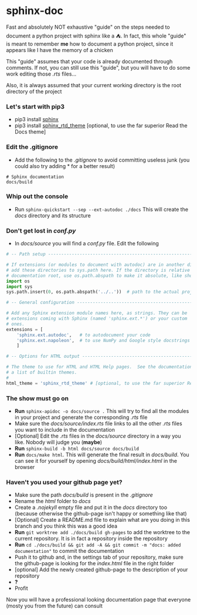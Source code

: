
# sphinx-doc
Fast and absolutely NOT exhaustive "guide" on the steps needed to document a python project with sphinx like a :tent:. In fact, this whole "guide" is meant to remember **me** how to document a python project, since it appears like I have the memory of a chicken

This "guide" assumes that your code is already documented through comments. If not, you can still use this "guide", but you will have to do some work editing those _.rts_ files...

Also, it is always assumed that your current working directory is the root directory of the project

### Let's start with pip3
- pip3 install [sphinx](https://www.sphinx-doc.org/en/master/index.html)
- pip3 install [sphinx_rtd_theme](https://sphinx-rtd-theme.readthedocs.io/en/stable/) \[optional, to use the far superior Read the Docs theme\]

### Edit the .gitignore
- Add the following to the _.gitignore_ to avoid committing useless junk (you could also try adding * for a better result)
``` .gitignore
# Sphinx documentation
docs/build
```

### Whip out the console
- Run `sphinx-quickstart --sep --ext-autodoc ./docs` This will create the _docs_ directory and its structure

### Don't get lost in _conf.py_
- In _docs/source_ you will find a _conf.py_ file. Edit the following
``` python
# -- Path setup --------------------------------------------------------------

# If extensions (or modules to document with autodoc) are in another directory,
# add these directories to sys.path here. If the directory is relative to the
# documentation root, use os.path.abspath to make it absolute, like shown here.
import os
import sys
sys.path.insert(0, os.path.abspath('../..'))  # path to the actual project root folder
```
``` python
# -- General configuration ---------------------------------------------------

# Add any Sphinx extension module names here, as strings. They can be
# extensions coming with Sphinx (named 'sphinx.ext.*') or your custom
# ones.
extensions = [
    'sphinx.ext.autodoc',   # to autodocument your code
    'sphinx.ext.napoleon',  # to use NumPy and Google style docstrings
    ]
```
``` python
# -- Options for HTML output -------------------------------------------------

# The theme to use for HTML and HTML Help pages.  See the documentation for
# a list of builtin themes.
#
html_theme = 'sphinx_rtd_theme' # [optional, to use the far superior Read the Docs theme]
```

### The show must go on
- **Run** `sphinx-apidoc -o docs/source .` This will try to find all the modules in your project and generate the corresponding _.rts_ file
- Make sure the _docs/source/index.rts_ file links to all the other _.rts_ files you want to include in the documentation
- \[Optional\] Edit the _.rts_ files in the _docs/source_ directory in a way you like. Nobody will judge you (**maybe**)
- **Run** `sphinx-build -b html docs/source docs/build`
- **Run** `docs/make html`. This will generate the final result in _docs/build_. You can see it for yourself by opening _docs/build/html/index.html_ in the browser


### Haven't you used your github page yet?
- Make sure the path _docs/build_ is present in the _.gitignore_
- Rename the _html_ folder to _docs_
- Create a _.nojekyll_ empty file and put it in the _docs_ directory too (because otherwise the github-page isn't happy or something like that)
- \[Optional\] Create a README.md file to explain what are you doing in this branch and you think this was a good idea
- **Run** `git worktree add ./docs/build gh-pages` to add the worktree to the current repository. It is in fact a repository inside the repository
- **Run** `cd ./docs/build && git add -A && git commit -m "docs: added documentation"` to commit the documentation
- Push it to github and, in the settings tab of your repository, make sure the github-page is looking for the _index.html_ file in the right folder
- \[optional\] Add the newly created github-page to the description of your repository
- **?**
- Profit

Now you will have a professional looking documentation page that everyone (mosty you from the future) can consult
